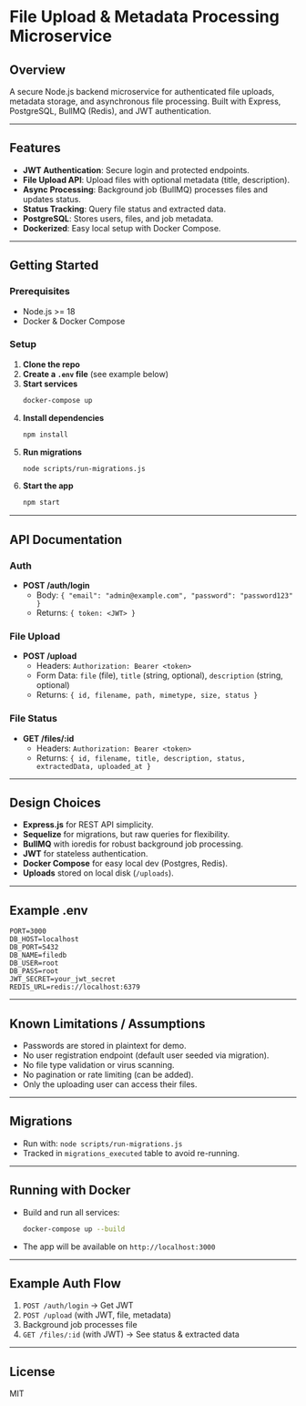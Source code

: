# File Upload & Metadata Processing Microservice

## Overview
A secure Node.js backend microservice for authenticated file uploads, metadata storage, and asynchronous file processing. Built with Express, PostgreSQL, BullMQ (Redis), and JWT authentication.

---

## Features
- **JWT Authentication**: Secure login and protected endpoints.
- **File Upload API**: Upload files with optional metadata (title, description).
- **Async Processing**: Background job (BullMQ) processes files and updates status.
- **Status Tracking**: Query file status and extracted data.
- **PostgreSQL**: Stores users, files, and job metadata.
- **Dockerized**: Easy local setup with Docker Compose.

---

## Getting Started

### Prerequisites
- Node.js >= 18
- Docker & Docker Compose

### Setup
1. **Clone the repo**
2. **Create a `.env` file** (see example below)
3. **Start services**
   ```sh
   docker-compose up
   ```
4. **Install dependencies**
   ```sh
   npm install
   ```
5. **Run migrations**
   ```sh
   node scripts/run-migrations.js
   ```
6. **Start the app**
   ```sh
   npm start
   ```

---

## API Documentation

### Auth
- **POST /auth/login**
  - Body: `{ "email": "admin@example.com", "password": "password123" }`
  - Returns: `{ token: <JWT> }`

### File Upload
- **POST /upload**
  - Headers: `Authorization: Bearer <token>`
  - Form Data: `file` (file), `title` (string, optional), `description` (string, optional)
  - Returns: `{ id, filename, path, mimetype, size, status }`

### File Status
- **GET /files/:id**
  - Headers: `Authorization: Bearer <token>`
  - Returns: `{ id, filename, title, description, status, extractedData, uploaded_at }`

---

## Design Choices
- **Express.js** for REST API simplicity.
- **Sequelize** for migrations, but raw queries for flexibility.
- **BullMQ** with ioredis for robust background job processing.
- **JWT** for stateless authentication.
- **Docker Compose** for easy local dev (Postgres, Redis).
- **Uploads** stored on local disk (`/uploads`).

---

## Example .env
```
PORT=3000
DB_HOST=localhost
DB_PORT=5432
DB_NAME=filedb
DB_USER=root
DB_PASS=root
JWT_SECRET=your_jwt_secret
REDIS_URL=redis://localhost:6379
```

---

## Known Limitations / Assumptions
- Passwords are stored in plaintext for demo.
- No user registration endpoint (default user seeded via migration).
- No file type validation or virus scanning.
- No pagination or rate limiting (can be added).
- Only the uploading user can access their files.

---

## Migrations
- Run with: `node scripts/run-migrations.js`
- Tracked in `migrations_executed` table to avoid re-running.

---

## Running with Docker
- Build and run all services:
  ```sh
  docker-compose up --build
  ```
- The app will be available on `http://localhost:3000`

---

## Example Auth Flow
1. `POST /auth/login` → Get JWT
2. `POST /upload` (with JWT, file, metadata)
3. Background job processes file
4. `GET /files/:id` (with JWT) → See status & extracted data

---

## License
MIT
